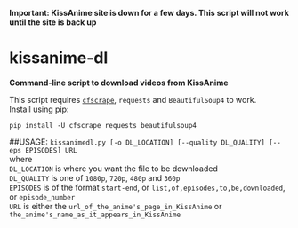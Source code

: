 
**Important: KissAnime site is down for a few days. This script will not work until the site is back up**

# kissanime-dl
**Command-line script to download videos from KissAnime**
  
  
This script requires [`cfscrape`](https://github.com/Anorov/cloudflare-scrape), `requests` and `BeautifulSoup4` to work.   
Install using pip:  

`pip install -U cfscrape requests beautifulsoup4`  
  

##USAGE:
`kissanimedl.py [-o DL_LOCATION] [--quality DL_QUALITY] [--eps EPISODES] URL`  
where  
`DL_LOCATION` is where you want the file to be downloaded  
`DL_QUALITY` is one of `1080p`, `720p`, `480p` and `360p`  
`EPISODES` is of the format `start-end`, or `list,of,episodes,to,be,downloaded`, or `episode_number`  
`URL` is either the `url_of_the_anime's_page_in_KissAnime` or `the_anime's_name_as_it_appears_in_KissAnime`
